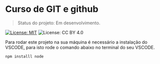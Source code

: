 # Curso de GIT e github

> Status do projeto: Em desenvolvimento.

[![License: MIT](https://img.shields.io/badge/License-MIT-yellow.svg)](https://opensource.org/licenses/MIT) ![License: CC BY 4.0](https://licensebuttons.net/l/by/4.0/80x15.png)

Para rodar este projeto na sua máquina é necessário a instalação do VSCODE, para isto rode o comando abaixo no terminal do seu VSCODE.

```
npm installl node

```
